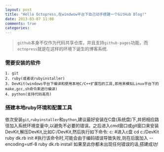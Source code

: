 ```yaml
---
layout: post
title: "Hello Octopress,在windwow平台下自己动手搭建一个GitHub Blog!"
date: 2013-03-07 11:08
comments: true
categories: 
---
```

> `github`本身不仅作为代码共享仓库，并且支持`github-pages`功能，而`octopress`就是在这样的环境下诞生的博客系统. 
     
### 需要安装的软件
	1. git
	2. ruby(或者说rubyinstaller)
	3. DevKit(windows平台下编译和使用本地C/C++扩展包的工具,即用来模拟Linux平台下的make,gcc,sh命令来进行编译)
	4. python(支持代码高亮)    

### 搭建本地ruby环境和配置工具
依次安装`git`,`rubyinstaller`和`python`,建议最好安装在C盘(系统盘)下,并把相应路径加入系统环境变量中,以避免不必要的错误。之后进入cmd窗口或git窗口来安装DevKit,解压DevKit,比如C:/DevKit,然后执行如下命令:
	c:                          #进入c盘
	cd c:/DevKit                
	ruby dk.rb init             #执行该命令时,可能会由于编码错误导致失败,则在后面加入 --encoding=utf-8
	ruby dk.rb install
如果至此你都未出现任何错误的话,搭建成功!
